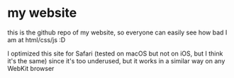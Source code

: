 # my website
this is the github repo of my website, so everyone can easily see how bad I am at html/css/js :D

I optimized this site for Safari (tested on macOS but not on iOS, but I think it's the same) since it's too underused, but it works in a similar way on any WebKit browser
